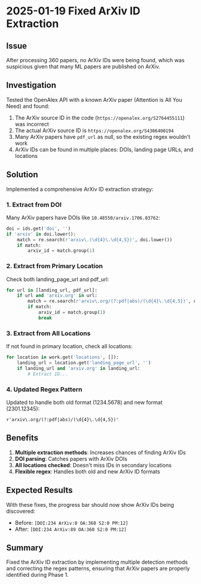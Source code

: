# 2025-01-19 Fixed ArXiv ID Extraction

## Issue
After processing 360 papers, no ArXiv IDs were being found, which was suspicious given that many ML papers are published on ArXiv.

## Investigation
Tested the OpenAlex API with a known ArXiv paper (Attention is All You Need) and found:
1. The ArXiv source ID in the code (`https://openalex.org/S2764455111`) was incorrect
2. The actual ArXiv source ID is `https://openalex.org/S4306400194`
3. Many ArXiv papers have `pdf_url` as null, so the existing regex wouldn't work
4. ArXiv IDs can be found in multiple places: DOIs, landing page URLs, and locations

## Solution
Implemented a comprehensive ArXiv ID extraction strategy:

### 1. Extract from DOI
Many ArXiv papers have DOIs like `10.48550/arxiv.1706.03762`:
```python
doi = ids.get('doi', '')
if 'arxiv' in doi.lower():
    match = re.search(r'arxiv\.(\d{4}\.\d{4,5})', doi.lower())
    if match:
        arxiv_id = match.group(1)
```

### 2. Extract from Primary Location
Check both landing_page_url and pdf_url:
```python
for url in [landing_url, pdf_url]:
    if url and 'arxiv.org' in url:
        match = re.search(r'arxiv\.org/(?:pdf|abs)/(\d{4}\.\d{4,5})', url)
        if match:
            arxiv_id = match.group(1)
            break
```

### 3. Extract from All Locations
If not found in primary location, check all locations:
```python
for location in work.get('locations', []):
    landing_url = location.get('landing_page_url', '')
    if landing_url and 'arxiv.org' in landing_url:
        # Extract ID...
```

### 4. Updated Regex Pattern
Updated to handle both old format (1234.5678) and new format (2301.12345):
```regex
r'arxiv\.org/(?:pdf|abs)/(\d{4}\.\d{4,5})'
```

## Benefits
1. **Multiple extraction methods**: Increases chances of finding ArXiv IDs
2. **DOI parsing**: Catches papers with ArXiv DOIs
3. **All locations checked**: Doesn't miss IDs in secondary locations
4. **Flexible regex**: Handles both old and new ArXiv ID formats

## Expected Results
With these fixes, the progress bar should now show ArXiv IDs being discovered:
- Before: `[DOI:234 ArXiv:0 OA:360 S2:0 PM:12]`
- After: `[DOI:234 ArXiv:89 OA:360 S2:0 PM:12]`

## Summary
Fixed the ArXiv ID extraction by implementing multiple detection methods and correcting the regex patterns, ensuring that ArXiv papers are properly identified during Phase 1.
